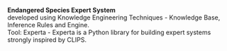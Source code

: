 **Endangered Species Expert System** <br>
developed using Knowledge Engineering Techniques - Knowledge Base, Inference Rules and Engine. <br>
Tool: Experta - Experta is a Python library for building expert systems strongly inspired by CLIPS.
